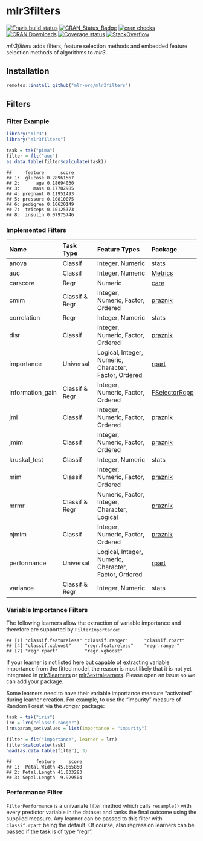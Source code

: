 
# mlr3filters

[![Travis build
status](https://travis-ci.org/mlr-org/mlr3filters.svg?branch=master)](https://travis-ci.org/mlr-org/mlr3filters)
[![CRAN\_Status\_Badge](http://www.r-pkg.org/badges/version-ago/mlr3filters)](https://cran.r-project.org/package=mlr3filters)
[![cran
checks](https://cranchecks.info/badges/worst/mlr3filters)](https://cran.r-project.org/web/checks/check_results_mlr3filters.html)
[![CRAN
Downloads](https://cranlogs.r-pkg.org/badges/mlr3filters)](https://cran.rstudio.com/web/packages/mlr3filters/index.html)
[![Coverage
status](https://codecov.io/gh/mlr-org/mlr3filters/branch/master/graph/badge.svg)](https://codecov.io/github/mlr-org/mlr3filters?branch=master)
[![StackOverflow](https://img.shields.io/badge/stackoverflow-mlr3-orange.svg)](https://stackoverflow.com/questions/tagged/mlr3)

*mlr3filters* adds filters, feature selection methods and embedded
feature selection methods of algorithms to *mlr3*.

## Installation

``` r
remotes::install_github("mlr-org/mlr3filters")
```

## Filters

### Filter Example

``` r
library("mlr3")
library("mlr3filters")

task = tsk("pima")
filter = flt("auc")
as.data.table(filter$calculate(task))
```

    ##     feature      score
    ## 1:  glucose 0.28961567
    ## 2:      age 0.18694030
    ## 3:     mass 0.17702985
    ## 4: pregnant 0.11951493
    ## 5: pressure 0.10810075
    ## 6: pedigree 0.10620149
    ## 7:  triceps 0.10125373
    ## 8:  insulin 0.07975746

### Implemented Filters

| Name              | Task Type      | Feature Types                                         | Package                                                           |
| :---------------- | :------------- | :---------------------------------------------------- | :---------------------------------------------------------------- |
| anova             | Classif        | Integer, Numeric                                      | stats                                                             |
| auc               | Classif        | Integer, Numeric                                      | [Metrics](https://cran.r-project.org/package=Metrics)             |
| carscore          | Regr           | Numeric                                               | [care](https://cran.r-project.org/package=care)                   |
| cmim              | Classif & Regr | Integer, Numeric, Factor, Ordered                     | [praznik](https://cran.r-project.org/package=praznik)             |
| correlation       | Regr           | Integer, Numeric                                      | stats                                                             |
| disr              | Classif        | Integer, Numeric, Factor, Ordered                     | [praznik](https://cran.r-project.org/package=praznik)             |
| importance        | Universal      | Logical, Integer, Numeric, Character, Factor, Ordered | [rpart](https://cran.r-project.org/package=rpart)                 |
| information\_gain | Classif & Regr | Integer, Numeric, Factor, Ordered                     | [FSelectorRcpp](https://cran.r-project.org/package=FSelectorRcpp) |
| jmi               | Classif        | Integer, Numeric, Factor, Ordered                     | [praznik](https://cran.r-project.org/package=praznik)             |
| jmim              | Classif        | Integer, Numeric, Factor, Ordered                     | [praznik](https://cran.r-project.org/package=praznik)             |
| kruskal\_test     | Classif        | Integer, Numeric                                      | stats                                                             |
| mim               | Classif        | Integer, Numeric, Factor, Ordered                     | [praznik](https://cran.r-project.org/package=praznik)             |
| mrmr              | Classif & Regr | Numeric, Factor, Integer, Character, Logical          | [praznik](https://cran.r-project.org/package=praznik)             |
| njmim             | Classif        | Integer, Numeric, Factor, Ordered                     | [praznik](https://cran.r-project.org/package=praznik)             |
| performance       | Universal      | Logical, Integer, Numeric, Character, Factor, Ordered | [rpart](https://cran.r-project.org/package=rpart)                 |
| variance          | Classif & Regr | Integer, Numeric                                      | stats                                                             |

### Variable Importance Filters

The following learners allow the extraction of variable importance and
therefore are supported by
    `FilterImportance`:

    ## [1] "classif.featureless" "classif.ranger"      "classif.rpart"      
    ## [4] "classif.xgboost"     "regr.featureless"    "regr.ranger"        
    ## [7] "regr.rpart"          "regr.xgboost"

If your learner is not listed here but capable of extracting variable
importance from the fitted model, the reason is most likely that it is
not yet integrated in
[mlr3learners](https://github.com/mlr-org/mlr3learners) or
[mlr3extralearners](https://github.com/mlr-org/mlr3extralearners).
Please open an issue so we can add your package.

Some learners need to have their variable importance measure “activated”
during learner creation. For example, to use the “impurity” measure of
Random Forest via the *ranger* package:

``` r
task = tsk("iris")
lrn = lrn("classif.ranger")
lrn$param_set$values = list(importance = "impurity")

filter = flt("importance", learner = lrn)
filter$calculate(task)
head(as.data.table(filter), 3)
```

    ##         feature     score
    ## 1:  Petal.Width 45.865850
    ## 2: Petal.Length 41.033283
    ## 3: Sepal.Length  9.929504

### Performance Filter

`FilterPerformance` is a univariate filter method which calls
`resample()` with every predictor variable in the dataset and ranks the
final outcome using the supplied measure. Any learner can be passed to
this filter with `classif.rpart` being the default. Of course, also
regression learners can be passed if the task is of type “regr”.

